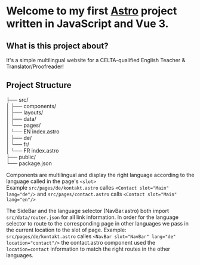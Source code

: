 # Welcome to my first [Astro](https://astro.build) project written in JavaScript and Vue 3.

## What is this project about?

It's a simple multilingual website for a CELTA-qualified English Teacher & Translator/Proofreader!


## Project Structure


├── src/  
│   ├── components/  
│   ├── layouts/  
│   ├── data/  
│   └── pages/  
│       └── EN index.astro  
│           ├── de/  
│           └── fr/  
│               └── FR index.astro  
├── public/  
└── package.json  

Components are multilingual and display the right language according to the language called in the page's `<slot>`  
Example `src/pages/de/kontakt.astro` calles `<Contact slot="Main" lang="de"/>` and `src/pages/contact.astro` calls `<Contact slot="Main" lang="en"/>`

The SideBar and the language selector (NavBar.astro) both import `src/data/router.json` for all link information. In order for the language selector to route to the corresponding page in other languages we pass in the current location to the slot of page.  Example: `src/pages/de/kontakt.astro` calles `<NavBar slot="NavBar" lang="de" location="contact"/>` the contact.astro component used the `location=contact` information to match the right routes in the other languages.